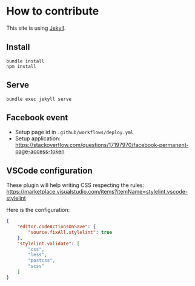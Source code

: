 # How to contribute

This site is using [Jekyll](https://jekyllrb.com/docs).

## Install

```
bundle install
npm install
```

## Serve

```
bundle exec jekyll serve
```

## Facebook event

- Setup page id in `.github/workflows/deploy.yml`
- Setup application: <https://stackoverflow.com/questions/17197970/facebook-permanent-page-access-token>

## VSCode configuration

These plugin will help writing CSS respecting the rules: <https://marketplace.visualstudio.com/items?itemName=stylelint.vscode-stylelint>

Here is the configuration:

```json
{
    "editor.codeActionsOnSave": {
        "source.fixAll.stylelint": true
    },
    "stylelint.validate": [
        "css",
        "less",
        "postcss",
        "scss"
    ]
}
```

